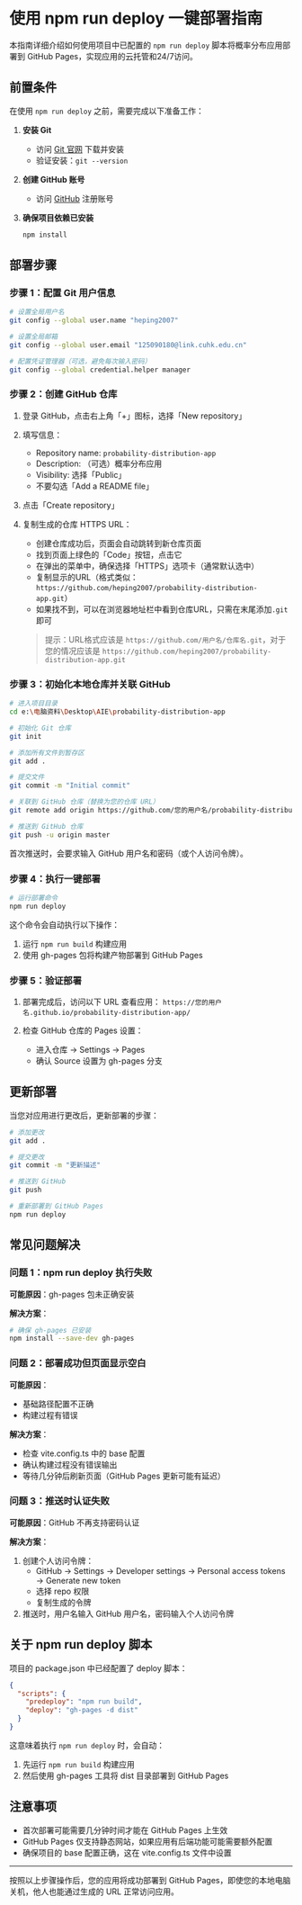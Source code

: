 # 使用 npm run deploy 一键部署指南

本指南详细介绍如何使用项目中已配置的 `npm run deploy` 脚本将概率分布应用部署到 GitHub Pages，实现应用的云托管和24/7访问。

## 前置条件

在使用 `npm run deploy` 之前，需要完成以下准备工作：

1. **安装 Git**
   - 访问 [Git 官网](https://git-scm.com/downloads/win) 下载并安装
   - 验证安装：`git --version`

2. **创建 GitHub 账号**
   - 访问 [GitHub](https://github.com/join) 注册账号

3. **确保项目依赖已安装**
   ```bash
   npm install
   ```

## 部署步骤

### 步骤 1：配置 Git 用户信息

```bash
# 设置全局用户名
git config --global user.name "heping2007"

# 设置全局邮箱
git config --global user.email "125090180@link.cuhk.edu.cn"

# 配置凭证管理器（可选，避免每次输入密码）
git config --global credential.helper manager
```

### 步骤 2：创建 GitHub 仓库

1. 登录 GitHub，点击右上角「+」图标，选择「New repository」
2. 填写信息：
   - Repository name: `probability-distribution-app`
   - Description: （可选）概率分布应用
   - Visibility: 选择「Public」
   - 不要勾选「Add a README file」
3. 点击「Create repository」
4. 复制生成的仓库 HTTPS URL：
   - 创建仓库成功后，页面会自动跳转到新仓库页面
   - 找到页面上绿色的「Code」按钮，点击它
   - 在弹出的菜单中，确保选择「HTTPS」选项卡（通常默认选中）
   - 复制显示的URL（格式类似：`https://github.com/heping2007/probability-distribution-app.git`）
   - 如果找不到，可以在浏览器地址栏中看到仓库URL，只需在末尾添加`.git`即可

   > 提示：URL格式应该是 `https://github.com/用户名/仓库名.git`，对于您的情况应该是 `https://github.com/heping2007/probability-distribution-app.git`

### 步骤 3：初始化本地仓库并关联 GitHub

```bash
# 进入项目目录
cd e:\电脑资料\Desktop\AIE\probability-distribution-app

# 初始化 Git 仓库
git init

# 添加所有文件到暂存区
git add .

# 提交文件
git commit -m "Initial commit"

# 关联到 GitHub 仓库（替换为您的仓库 URL）
git remote add origin https://github.com/您的用户名/probability-distribution-app.git

# 推送到 GitHub 仓库
git push -u origin master
```

首次推送时，会要求输入 GitHub 用户名和密码（或个人访问令牌）。

### 步骤 4：执行一键部署

```bash
# 运行部署命令
npm run deploy
```

这个命令会自动执行以下操作：
1. 运行 `npm run build` 构建应用
2. 使用 gh-pages 包将构建产物部署到 GitHub Pages

### 步骤 5：验证部署

1. 部署完成后，访问以下 URL 查看应用：
   `https://您的用户名.github.io/probability-distribution-app/`

2. 检查 GitHub 仓库的 Pages 设置：
   - 进入仓库 → Settings → Pages
   - 确认 Source 设置为 gh-pages 分支

## 更新部署

当您对应用进行更改后，更新部署的步骤：

```bash
# 添加更改
git add .

# 提交更改
git commit -m "更新描述"

# 推送到 GitHub
git push

# 重新部署到 GitHub Pages
npm run deploy
```

## 常见问题解决

### 问题 1：npm run deploy 执行失败

**可能原因**：gh-pages 包未正确安装

**解决方案**：
```bash
# 确保 gh-pages 已安装
npm install --save-dev gh-pages
```

### 问题 2：部署成功但页面显示空白

**可能原因**：
- 基础路径配置不正确
- 构建过程有错误

**解决方案**：
- 检查 vite.config.ts 中的 base 配置
- 确认构建过程没有错误输出
- 等待几分钟后刷新页面（GitHub Pages 更新可能有延迟）

### 问题 3：推送时认证失败

**可能原因**：GitHub 不再支持密码认证

**解决方案**：
1. 创建个人访问令牌：
   - GitHub → Settings → Developer settings → Personal access tokens → Generate new token
   - 选择 repo 权限
   - 复制生成的令牌
2. 推送时，用户名输入 GitHub 用户名，密码输入个人访问令牌

## 关于 npm run deploy 脚本

项目的 package.json 中已经配置了 deploy 脚本：

```json
{
  "scripts": {
    "predeploy": "npm run build",
    "deploy": "gh-pages -d dist"
  }
}
```

这意味着执行 `npm run deploy` 时，会自动：
1. 先运行 `npm run build` 构建应用
2. 然后使用 gh-pages 工具将 dist 目录部署到 GitHub Pages

## 注意事项

- 首次部署可能需要几分钟时间才能在 GitHub Pages 上生效
- GitHub Pages 仅支持静态网站，如果应用有后端功能可能需要额外配置
- 确保项目的 base 配置正确，这在 vite.config.ts 文件中设置

---

按照以上步骤操作后，您的应用将成功部署到 GitHub Pages，即使您的本地电脑关机，他人也能通过生成的 URL 正常访问应用。